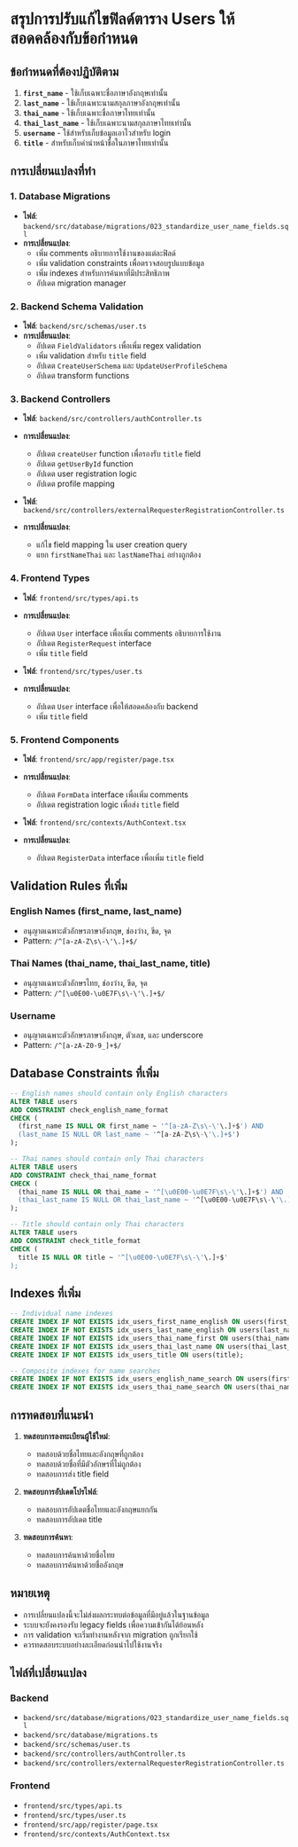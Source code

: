 # สรุปการปรับแก้ไขฟิลด์ตาราง Users ให้สอดคล้องกับข้อกำหนด

## ข้อกำหนดที่ต้องปฏิบัติตาม

1. **`first_name`** - ใช้เก็บเฉพาะชื่อภาษาอังกฤษเท่านั้น
2. **`last_name`** - ใช้เก็บเฉพาะนามสกุลภาษาอังกฤษเท่านั้น
3. **`thai_name`** - ใช้เก็บเฉพาะชื่อภาษาไทยเท่านั้น
4. **`thai_last_name`** - ใช้เก็บเฉพาะนามสกุลภาษาไทยเท่านั้น
5. **`username`** - ใช้สำหรับเก็บข้อมูลเอาไวสำหรับ login
6. **`title`** - สำหรับเก็บคำนำหน้าชื่อในภาษาไทยเท่านั้น

## การเปลี่ยนแปลงที่ทำ

### 1. Database Migrations
- **ไฟล์**: `backend/src/database/migrations/023_standardize_user_name_fields.sql`
- **การเปลี่ยนแปลง**:
  - เพิ่ม comments อธิบายการใช้งานของแต่ละฟิลด์
  - เพิ่ม validation constraints เพื่อตรวจสอบรูปแบบข้อมูล
  - เพิ่ม indexes สำหรับการค้นหาที่มีประสิทธิภาพ
  - อัปเดต migration manager

### 2. Backend Schema Validation
- **ไฟล์**: `backend/src/schemas/user.ts`
- **การเปลี่ยนแปลง**:
  - อัปเดต `FieldValidators` เพื่อเพิ่ม regex validation
  - เพิ่ม validation สำหรับ `title` field
  - อัปเดต `CreateUserSchema` และ `UpdateUserProfileSchema`
  - อัปเดต transform functions

### 3. Backend Controllers
- **ไฟล์**: `backend/src/controllers/authController.ts`
- **การเปลี่ยนแปลง**:
  - อัปเดต `createUser` function เพื่อรองรับ `title` field
  - อัปเดต `getUserById` function
  - อัปเดต user registration logic
  - อัปเดต profile mapping

- **ไฟล์**: `backend/src/controllers/externalRequesterRegistrationController.ts`
- **การเปลี่ยนแปลง**:
  - แก้ไข field mapping ใน user creation query
  - แยก `firstNameThai` และ `lastNameThai` อย่างถูกต้อง

### 4. Frontend Types
- **ไฟล์**: `frontend/src/types/api.ts`
- **การเปลี่ยนแปลง**:
  - อัปเดต `User` interface เพื่อเพิ่ม comments อธิบายการใช้งาน
  - อัปเดต `RegisterRequest` interface
  - เพิ่ม `title` field

- **ไฟล์**: `frontend/src/types/user.ts`
- **การเปลี่ยนแปลง**:
  - อัปเดต `User` interface เพื่อให้สอดคล้องกับ backend
  - เพิ่ม `title` field

### 5. Frontend Components
- **ไฟล์**: `frontend/src/app/register/page.tsx`
- **การเปลี่ยนแปลง**:
  - อัปเดต `FormData` interface เพื่อเพิ่ม comments
  - อัปเดต registration logic เพื่อส่ง `title` field

- **ไฟล์**: `frontend/src/contexts/AuthContext.tsx`
- **การเปลี่ยนแปลง**:
  - อัปเดต `RegisterData` interface เพื่อเพิ่ม `title` field

## Validation Rules ที่เพิ่ม

### English Names (first_name, last_name)
- อนุญาตเฉพาะตัวอักษรภาษาอังกฤษ, ช่องว่าง, ขีด, จุด
- Pattern: `/^[a-zA-Z\s\-\'\.]+$/`

### Thai Names (thai_name, thai_last_name, title)
- อนุญาตเฉพาะตัวอักษรไทย, ช่องว่าง, ขีด, จุด
- Pattern: `/^[\u0E00-\u0E7F\s\-\'\.]+$/`

### Username
- อนุญาตเฉพาะตัวอักษรภาษาอังกฤษ, ตัวเลข, และ underscore
- Pattern: `/^[a-zA-Z0-9_]+$/`

## Database Constraints ที่เพิ่ม

```sql
-- English names should contain only English characters
ALTER TABLE users 
ADD CONSTRAINT check_english_name_format 
CHECK (
  (first_name IS NULL OR first_name ~ '^[a-zA-Z\s\-\'\.]+$') AND
  (last_name IS NULL OR last_name ~ '^[a-zA-Z\s\-\'\.]+$')
);

-- Thai names should contain only Thai characters
ALTER TABLE users 
ADD CONSTRAINT check_thai_name_format 
CHECK (
  (thai_name IS NULL OR thai_name ~ '^[\u0E00-\u0E7F\s\-\'\.]+$') AND
  (thai_last_name IS NULL OR thai_last_name ~ '^[\u0E00-\u0E7F\s\-\'\.]+$')
);

-- Title should contain only Thai characters
ALTER TABLE users 
ADD CONSTRAINT check_title_format 
CHECK (
  title IS NULL OR title ~ '^[\u0E00-\u0E7F\s\-\'\.]+$'
);
```

## Indexes ที่เพิ่ม

```sql
-- Individual name indexes
CREATE INDEX IF NOT EXISTS idx_users_first_name_english ON users(first_name);
CREATE INDEX IF NOT EXISTS idx_users_last_name_english ON users(last_name);
CREATE INDEX IF NOT EXISTS idx_users_thai_name_first ON users(thai_name);
CREATE INDEX IF NOT EXISTS idx_users_thai_last_name ON users(thai_last_name);
CREATE INDEX IF NOT EXISTS idx_users_title ON users(title);

-- Composite indexes for name searches
CREATE INDEX IF NOT EXISTS idx_users_english_name_search ON users(first_name, last_name);
CREATE INDEX IF NOT EXISTS idx_users_thai_name_search ON users(thai_name, thai_last_name);
```

## การทดสอบที่แนะนำ

1. **ทดสอบการลงทะเบียนผู้ใช้ใหม่**:
   - ทดสอบด้วยชื่อไทยและอังกฤษที่ถูกต้อง
   - ทดสอบด้วยชื่อที่มีตัวอักษรที่ไม่ถูกต้อง
   - ทดสอบการส่ง title field

2. **ทดสอบการอัปเดตโปรไฟล์**:
   - ทดสอบการอัปเดตชื่อไทยและอังกฤษแยกกัน
   - ทดสอบการอัปเดต title

3. **ทดสอบการค้นหา**:
   - ทดสอบการค้นหาด้วยชื่อไทย
   - ทดสอบการค้นหาด้วยชื่ออังกฤษ

## หมายเหตุ

- การเปลี่ยนแปลงนี้จะไม่ส่งผลกระทบต่อข้อมูลที่มีอยู่แล้วในฐานข้อมูล
- ระบบจะยังคงรองรับ legacy fields เพื่อความเข้ากันได้ย้อนหลัง
- การ validation จะเริ่มทำงานหลังจาก migration ถูกเรียกใช้
- ควรทดสอบระบบอย่างละเอียดก่อนนำไปใช้งานจริง

## ไฟล์ที่เปลี่ยนแปลง

### Backend
- `backend/src/database/migrations/023_standardize_user_name_fields.sql`
- `backend/src/database/migrations.ts`
- `backend/src/schemas/user.ts`
- `backend/src/controllers/authController.ts`
- `backend/src/controllers/externalRequesterRegistrationController.ts`

### Frontend
- `frontend/src/types/api.ts`
- `frontend/src/types/user.ts`
- `frontend/src/app/register/page.tsx`
- `frontend/src/contexts/AuthContext.tsx`
